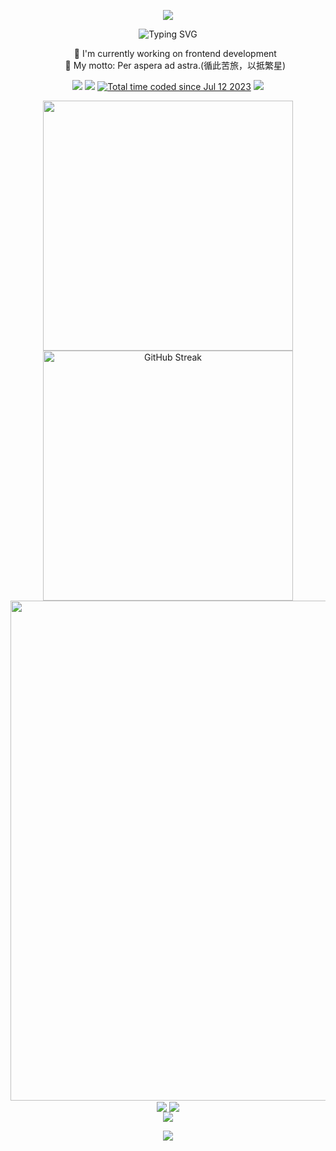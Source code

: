 <p align="center">
  <img
    src="https://capsule-render.vercel.app/api?type=waving&color=timeGradient&height=300&&section=header&text=HI%20THERE&fontSize=90&fontAlign=50&fontAlignY=30&desc=I%20am%20LuoMingxiang!&descAlign=50&descSize=30&descAlignY=60&animation=twinkling" />
</p>
<!-- https://github.com/DenverCoder1/readme-typing-svg -->
<p align="center">
  <img
    src="https://readme-typing-svg.demolab.com?font=Fira+Code&weight=700&size=26&pause=1000&color=38BDAE&center=true&vCenter=true&width=600&lines=Welcome+to+my+GitHub+profile+page!;I'm+a+programmer+who+creates%F0%9F%9A%80"
    alt="Typing SVG" />
</p>
<ul align="center">
  <li type="none">🔭 I'm currently working on frontend development</li>
  <li type="none">📖 My motto: Per aspera ad astra.(循此苦旅，以抵繁星)</li>
</ul>
<!-- https://github.com/badges/shields -->
<p align="center">
  <a href="https://github.com/LuoMingxiang"
    ><img
      src="https://img.shields.io/badge/GitHub-LuoMingxiang-blue?logo=github"
  /></a>
  <a href="https://gitee.com/LuoMingxiang"
    ><img src="https://img.shields.io/badge/Gitee-LuoMingxiang-blue?logo=gitee"
  /></a>
  <a href="https://wakatime.com/@0cf0995c-a0d4-40b0-b2eb-fcedeafe1410"
    ><img
      src="https://wakatime.com/badge/user/0cf0995c-a0d4-40b0-b2eb-fcedeafe1410.svg"
      alt="Total time coded since Jul 12 2023"
  /></a>
  <img
    src="https://komarev.com/ghpvc/?username=LuoMingxiang&abbreviated=true" />
</p>

<p align="center">
  <!-- https://github.com/anuraghazra/github-readme-stats -->
  <img
    align="center"
    width="400"
    src="https://github-readme-stats.vercel.app/api?username=LuoMingxiang&theme=tokyonight&bg_color=ffffff00&show_icons=true&hide_border=true&show=reviews&hide_title=true&hide=contribs&count_private=true" />
  <!-- https://github.com/DenverCoder1/github-readme-streak-stats -->
  <img
    align="center"
    width="400"
    src="https://streak-stats.demolab.com?user=LuoMingxiang&theme=tokyonight-duo&hide_border=true&date_format=M%20j%5B%2C%20Y%5D&mode=weekly"
    alt="GitHub Streak" />
  <br />
  <!-- https://github.com/Ashutosh00710/github-readme-activity-graph -->
  <img
    width="800"
    src="https://github-readme-activity-graph.vercel.app/graph?username=LuoMingxiang&theme=tokyo-night&bg_color=ffffff00&hide_border=true&area=true&custom_title=Contribution%20Graph" />
  <br />
  <!-- https://github.com/anuraghazra/github-readme-stats -->
  <img
    align="center"
    src="https://github-readme-stats.vercel.app/api/wakatime?username=LuoMingxiang&theme=transparent&hide_border=true&layout=compact&langs_count=22" />
  <!-- https://github.com/anuraghazra/github-readme-stats -->
  <img
    align="center"
    src="https://github-readme-stats.vercel.app/api/top-langs/?username=LuoMingxiang&theme=transparent&hide_border=true&layout=donut-vertical&langs_count=6" />
  <br />
  <!-- https://github.com/LelouchFR/skill-icons -->
  <img
    align="center"
    src="https://go-skill-icons.vercel.app/api/icons?i=js,ts,html,css,nodejs,tailwindcss,sass,vue,pinia,prisma,nest,figma,md,git,au,ai,ps,pr,jquery,mysql,obsidian" />
</p>
<!-- https://github.com/kyechan99/capsule-render -->
<p align="center">
  <img
    src="https://capsule-render.vercel.app/api?type=waving&color=timeGradient&height=300&&section=footer&text=THE%20END&fontSize=90&fontAlign=50&fontAlignY=70&desc=Per%20aspera%20ad%20is%20astra!&descAlign=50&descSize=30&descAlignY=40&animation=twinkling" />
</p>
